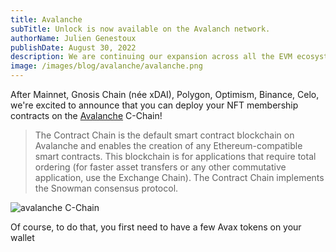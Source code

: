 ```yaml
---
title: Avalanche
subTitle: Unlock is now available on the Avalanch network.
authorName: Julien Genestoux
publishDate: August 30, 2022
description: We are continuing our expansion across all the EVM ecosystem. The Unlock Protocol can be used to deploy NFT membership contracts on Avalanche's C Chain.
image: /images/blog/avalanche/avalanche.png
---
```


After Mainnet, Gnosis Chain (née xDAI), Polygon, Optimism, Binance, Celo, we're excited to announce that you can deploy your NFT membership contracts on the [Avalanche](https://avax.network/) C-Chain!

> The Contract Chain is the default smart contract blockchain on Avalanche and enables the creation of any Ethereum-compatible smart contracts. This blockchain is for applications that require total ordering (for faster asset transfers or any other commutative application, use the Exchange Chain). The Contract Chain implements the Snowman consensus protocol.

![avalanche C-Chain](/images/blog/avalanche/avalanche-logo.svg)

Of course, to do that, you first need to have a few Avax tokens on your wallet
